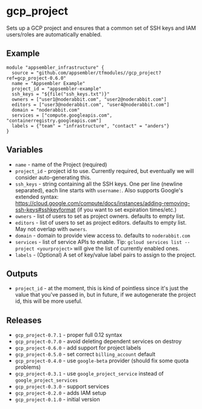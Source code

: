 # gcp_project

Sets up a GCP project and ensures that a common set of SSH keys and
IAM users/roles are automatically enabled.

## Example

```
module "appsembler_infrastructure" {
  source = "github.com/appsembler/tfmodules//gcp_project?ref=gcp_project-0.6.0"
  name = "Appsembler Example"
  project_id = "appsembler-example"
  ssh_keys = "${file("ssh_keys.txt")}"
  owners = ["user1@noderabbit.com", "user2@noderabbit.com"]
  editors = ["user3@noderabbit.com", "user4@noderabbit.com"]
  domain = "noderabbit.com"
  services = ["compute.googleapis.com", "containerregistry.googleapis.com"]
  labels = {"team" = "infrastructure", "contact" = "anders"}
}
```

## Variables

* `name` - name of the Project (required)
* `project_id` - project id to use. Currently required, but eventually
we will consider auto-generating this.
* `ssh_keys` - string containing all the SSH keys. One per line
  (newline separated), each line starts with `username:`. Also
  supports Google's extended syntax:
  https://cloud.google.com/compute/docs/instances/adding-removing-ssh-keys#sshkeyformat
  (if you want to set expiration times/etc.)
* `owners` - list of users to set as project owners. defaults to
  empty list.
* `editors` - list of users to set as project editors. defaults to
  empty list. May not overlap with `owners`.
* `domain` - domain to provide view access to. defaults to `noderabbit.com`
* `services` - list of service APIs to enable. Tip: `gcloud services
  list --project <yourproject>` will give the list of currently
  enabled ones.
* `labels` - (Optional) A set of key/value label pairs to assign to the project.

## Outputs

* `project_id` - at the moment, this is kind of pointless since it's
  just the value that you've passed in, but in future, if we
  autogenerate the project id, this will be more useful.

## Releases

* `gcp_project-0.7.1` - proper full 0.12 syntax
* `gcp_project-0.7.0` - avoid deleting dependent services on destroy
* `gcp_project-0.6.0` - add support for project labels
* `gcp_project-0.5.0` - set correct `billing_account` default
* `gcp_project-0.4.0` - use `google-beta` provider (should fix some quota problems)
* `gcp_project-0.3.1` - use `google_project_service` instead of `google_project_services`
* `gcp_project-0.3.0` - support services
* `gcp_project-0.2.0` - adds IAM setup
* `gcp_project-0.1.0` - initial version

